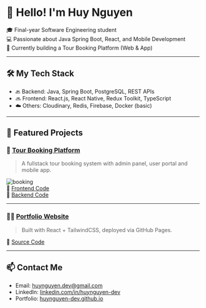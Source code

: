 # 👋 Hello! I'm Huy Nguyen

🎓 Final-year Software Engineering student  
💻 Passionate about Java Spring Boot, React, and Mobile Development  
🌱 Currently building a Tour Booking Platform (Web & App)

---

## 🛠 My Tech Stack

- 🔙 Backend: Java, Spring Boot, PostgreSQL, REST APIs
- 🔜 Frontend: React.js, React Native, Redux Toolkit, TypeScript
- ☁️ Others: Cloudinary, Redis, Firebase, Docker (basic)

---

## 🚀 Featured Projects

### 🧳 [Tour Booking Platform](https://github.com/huynguyen-dev/booking-tour)
> A fullstack tour booking system with admin panel, user portal and mobile app.

![booking](https://your-image-url.com/booking-thumbnail.png)  
🔗 [Frontend Code](https://github.com/huynguyen-dev/booking-tour-fe)  
🔗 [Backend Code](https://github.com/huynguyen-dev/booking-tour-be)

---

### 🧑‍💻 [Portfolio Website](https://huynguyen-dev.github.io/)
> Built with React + TailwindCSS, deployed via GitHub Pages.

🔗 [Source Code](https://github.com/huynguyen-dev/portfolio-react)

---

## 📫 Contact Me
- Email: huynguyen.dev@gmail.com
- LinkedIn: [linkedin.com/in/huynguyen-dev](https://linkedin.com/in/huynguyen-dev)
- Portfolio: [huynguyen-dev.github.io](https://huynguyen-dev.github.io)
